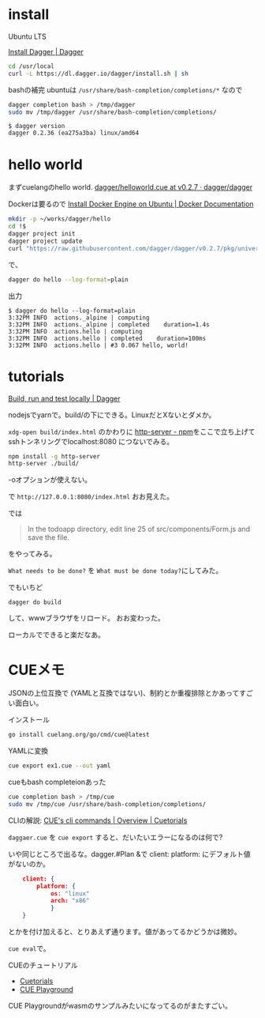 
# install

Ubuntu LTS

[Install Dagger \| Dagger](https://docs.dagger.io/install/)

```bash
cd /usr/local
curl -L https://dl.dagger.io/dagger/install.sh | sh
```

bashの補完
ubuntuは `/usr/share/bash-completion/completions/*` なので

```bash
dagger completion bash > /tmp/dagger
sudo mv /tmp/dagger /usr/share/bash-completion/completions/
```

```
$ dagger version
dagger 0.2.36 (ea275a3ba) linux/amd64
```


# hello world

まずcuelangのhello world.
[dagger/helloworld.cue at v0.2.7 · dagger/dagger](https://github.com/dagger/dagger/blob/v0.2.7/pkg/universe.dagger.io/examples/helloworld/helloworld.cue)

Dockerは要るので
[Install Docker Engine on Ubuntu \| Docker Documentation](https://docs.docker.com/engine/install/ubuntu/)

```bash
mkdir -p ~/works/dagger/hello 
cd !$
dagger project init
dagger project update
curl "https://raw.githubusercontent.com/dagger/dagger/v0.2.7/pkg/universe.dagger.io/examples/helloworld/helloworld.cue" -O
```

で、
```bash
dagger do hello --log-format=plain
```

出力
```
$ dagger do hello --log-format=plain
3:32PM INFO  actions._alpine | computing
3:32PM INFO  actions._alpine | completed    duration=1.4s
3:32PM INFO  actions.hello | computing
3:32PM INFO  actions.hello | completed    duration=100ms
3:32PM INFO  actions.hello | #3 0.067 hello, world!
```

# tutorials

[Build, run and test locally | Dagger](https://docs.dagger.io/1200/local-dev)

nodejsでyarnで。build/の下にできる。LinuxだとXないとダメか。

`xdg-open build/index.html` のかわりに
[http-server - npm](https://www.npmjs.com/package/http-server)をここで立ち上げて
sshトンネリングでlocalhost:8080 につないでみる。

```bash
npm install -g http-server
http-server ./build/
```
-oオプションが使えない。

で `http://127.0.0.1:8080/index.html`
おお見えた。

では
> In the todoapp directory, edit line 25 of src/components/Form.js and save the file.

をやってみる。

`What needs to be done?` を `What must be done today?`にしてみた。

でもいちど
```
dagger do build
```
して、wwwブラウザをリロード。
おお変わった。

ローカルでできると楽だなあ。


# CUEメモ

JSONの上位互換で (YAMLと互換ではない)、制約とか重複排除とかあってすごい面白い。

インストール
```bash
go install cuelang.org/go/cmd/cue@latest
```

YAMLに変換
```bash
cue export ex1.cue --out yaml
```

cueもbash completeionあった
```bash
cue completion bash > /tmp/cue
sudo mv /tmp/cue /usr/share/bash-completion/completions/
```

CLIの解説: [CUE's cli commands | Overview | Cuetorials](https://cuetorials.com/overview/cli-commands/)


`daggaer.cue` を `cue export` すると、だいたいエラーになるのは何で?

いや同じところで出るな。dagger.#Plan &で client: platform: にデフォルト値がないのか。
```json
    client: {
        platform: {
            os: "linux"
            arch: "x86"
            }
    }
```
とかを付け加えると、とりあえず通ります。値があってるかどうかは微妙。

`cue eval`で。


CUEのチュートリアル
- [Cuetorials](https://cuetorials.com/)
- [CUE Playground](https://cuelang.org/play/)

CUE Playgroundがwasmのサンプルみたいになってるのがまたすごい。
